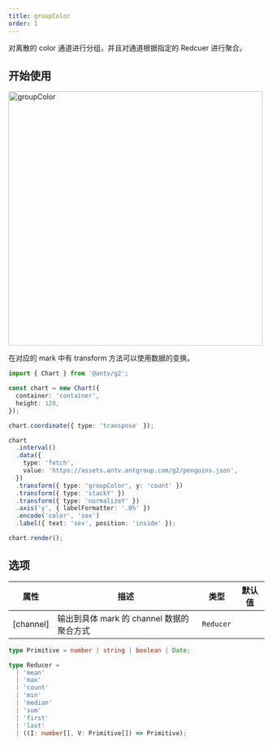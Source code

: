 ```yaml
---
title: groupColor
order: 1
---
```


对离散的 color 通道进行分组，并且对通道根据指定的 Redcuer 进行聚合。

## 开始使用

<img alt="groupColor" src="https://mdn.alipayobjects.com/mdn/huamei_qa8qxu/afts/img/A*6CbxQ6P9bFcAAAAAAAAAAAAADmJ7AQ" width="500" />

在对应的 mark 中有 transform 方法可以使用数据的变换。

```ts
import { Chart } from '@antv/g2';

const chart = new Chart({
  container: 'container',
  height: 120,
});

chart.coordinate({ type: 'transpose' });

chart
  .interval()
  .data({
    type: 'fetch',
    value: 'https://assets.antv.antgroup.com/g2/penguins.json',
  })
  .transform({ type: 'groupColor', y: 'count' })
  .transform({ type: 'stackY' })
  .transform({ type: 'normalizeY' })
  .axis('y', { labelFormatter: '.0%' })
  .encode('color', 'sex')
  .label({ text: 'sex', position: 'inside' });

chart.render();
```

## 选项

| 属性               | 描述                                           | 类型                     | 默认值                 |
|-------------------|------------------------------------------------|-------------------------|-----------------------|
| [channel]         | 输出到具体 mark 的 channel 数据的聚合方式          | `Reducer`               |                       |

```ts
type Primitive = number | string | boolean | Date;

type Reducer =
  | 'mean'
  | 'max'
  | 'count'
  | 'min'
  | 'median'
  | 'sum'
  | 'first'
  | 'last'
  | ((I: number[], V: Primitive[]) => Primitive);
```
